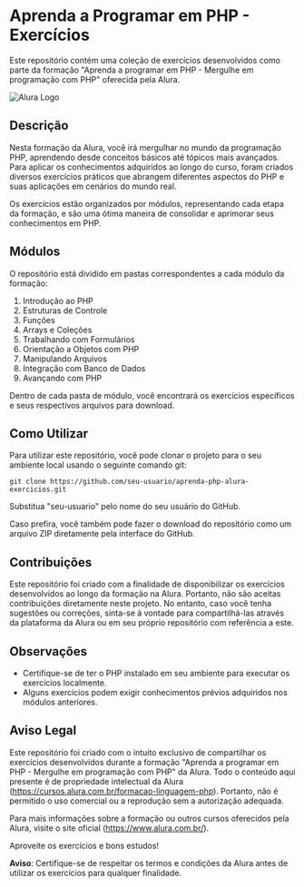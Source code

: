 # Aprenda a Programar em PHP - Exercícios

Este repositório contém uma coleção de exercícios desenvolvidos como parte da formação "Aprenda a programar em PHP - Mergulhe em programação com PHP" oferecida pela Alura.

![Alura Logo](https://www.alura.com.br/assets/img/home/alura-logo.svg)

## Descrição

Nesta formação da Alura, você irá mergulhar no mundo da programação PHP, aprendendo desde conceitos básicos até tópicos mais avançados. Para aplicar os conhecimentos adquiridos ao longo do curso, foram criados diversos exercícios práticos que abrangem diferentes aspectos do PHP e suas aplicações em cenários do mundo real.

Os exercícios estão organizados por módulos, representando cada etapa da formação, e são uma ótima maneira de consolidar e aprimorar seus conhecimentos em PHP.

## Módulos

O repositório está dividido em pastas correspondentes a cada módulo da formação:

1. Introdução ao PHP
2. Estruturas de Controle
3. Funções
4. Arrays e Coleções
5. Trabalhando com Formulários
6. Orientação a Objetos com PHP
7. Manipulando Arquivos
8. Integração com Banco de Dados
9. Avançando com PHP

Dentro de cada pasta de módulo, você encontrará os exercícios específicos e seus respectivos arquivos para download.

## Como Utilizar

Para utilizar este repositório, você pode clonar o projeto para o seu ambiente local usando o seguinte comando git:

```
git clone https://github.com/seu-usuario/aprenda-php-alura-exercicios.git
```

Substitua "seu-usuario" pelo nome do seu usuário do GitHub.

Caso prefira, você também pode fazer o download do repositório como um arquivo ZIP diretamente pela interface do GitHub.

## Contribuições

Este repositório foi criado com a finalidade de disponibilizar os exercícios desenvolvidos ao longo da formação na Alura. Portanto, não são aceitas contribuições diretamente neste projeto. No entanto, caso você tenha sugestões ou correções, sinta-se à vontade para compartilhá-las através da plataforma da Alura ou em seu próprio repositório com referência a este.

## Observações

- Certifique-se de ter o PHP instalado em seu ambiente para executar os exercícios localmente.
- Alguns exercícios podem exigir conhecimentos prévios adquiridos nos módulos anteriores.

## Aviso Legal

Este repositório foi criado com o intuito exclusivo de compartilhar os exercícios desenvolvidos durante a formação "Aprenda a programar em PHP - Mergulhe em programação com PHP" da Alura. Todo o conteúdo aqui presente é de propriedade intelectual da Alura (https://cursos.alura.com.br/formacao-linguagem-php). Portanto, não é permitido o uso comercial ou a reprodução sem a autorização adequada.

Para mais informações sobre a formação ou outros cursos oferecidos pela Alura, visite o site oficial (https://www.alura.com.br/).

Aproveite os exercícios e bons estudos!

**Aviso**: Certifique-se de respeitar os termos e condições da Alura antes de utilizar os exercícios para qualquer finalidade.
